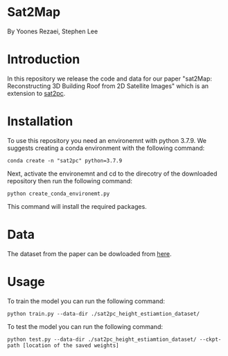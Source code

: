 # Sat2Map

By Yoones Rezaei, Stephen Lee



# Introduction

In this repository we release the code and data for our paper "sat2Map: Reconstructing 3D Building Roof from 2D Satellite Images" which is an extension to [sat2pc](https://github.com/pittcps/sat2pc).

# Installation

To use this repository you need an environemnt with python 3.7.9. We suggests creating a conda environment with the following command:

```
conda create -n "sat2pc" python=3.7.9
```

Next, activate the environemnt and cd to the direcotry of the downloaded repository then run the following command:

```
python create_conda_environemt.py
```

This command will install the required packages.

# Data

The dataset from the paper can be dowloaded from [here](https://drive.google.com/file/d/1Kx5-Z3UZpd78nau1XAh5vK5TeBH4yB8k/view?usp=sharing).

# Usage

To train the model you can run the following command:

```
python train.py --data-dir ./sat2pc_height_estiamtion_dataset/
```

To test the model you can run the following command:

```
python test.py --data-dir ./sat2pc_height_estiamtion_dataset/ --ckpt-path [location of the saved weights]
```